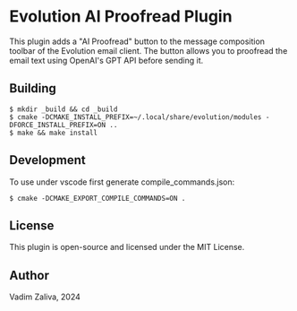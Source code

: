 # Evolution AI Proofread Plugin

This plugin adds a "AI Proofread" button to the message composition
toolbar of the Evolution email client. The button allows you to
proofread the email text using OpenAI's GPT API before sending it.

## Building

```
$ mkdir _build && cd _build
$ cmake -DCMAKE_INSTALL_PREFIX=~/.local/share/evolution/modules -DFORCE_INSTALL_PREFIX=ON ..
$ make && make install
```

## Development

To use under vscode first generate compile_commands.json:

```
$ cmake -DCMAKE_EXPORT_COMPILE_COMMANDS=ON .
```

## License

This plugin is open-source and licensed under the MIT License.

## Author

Vadim Zaliva, 2024


